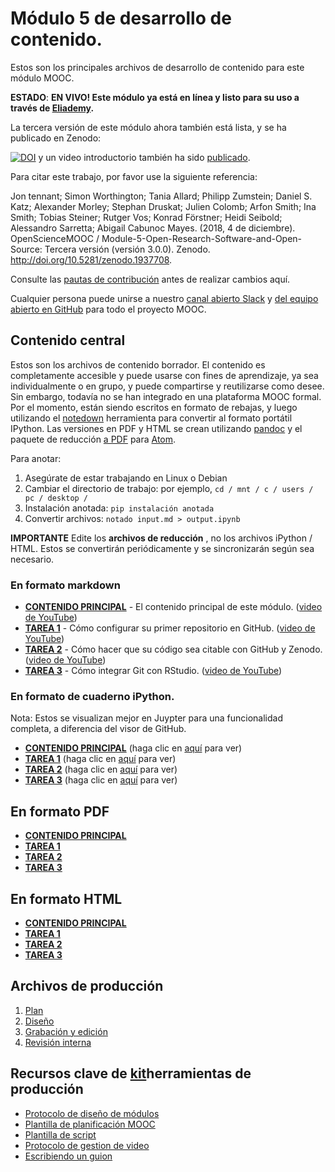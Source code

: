 # Módulo 5 de desarrollo de contenido.

Estos son los principales archivos de desarrollo de contenido para este módulo MOOC.

**ESTADO**: **EN VIVO! Este módulo ya está en línea y listo para su uso a través de [Eliademy](https://eliademy.com/catalog/oer/module-5-open-research-software-and-open-source.html).**

La tercera versión de este módulo ahora también está lista, y se ha publicado en Zenodo:

[![DOI](https://zenodo.org/badge/DOI/10.5281/zenodo.1434288.svg)](https://doi.org/10.5281/zenodo.1434288) y un video introductorio también ha sido [publicado](https://www.youtube.com/watch?v=1fwGliIyAZs).

Para citar este trabajo, por favor use la siguiente referencia:

Jon tennant; Simon Worthington; Tania Allard; Philipp Zumstein; Daniel S. Katz; Alexander Morley; Stephan Druskat; Julien Colomb; Arfon Smith; Ina Smith; Tobias Steiner; Rutger Vos; Konrad Förstner; Heidi Seibold; Alessandro Sarretta; Abigail Cabunoc Mayes. (2018, 4 de diciembre). OpenScienceMOOC / Module-5-Open-Research-Software-and-Open-Source: Tercera versión (versión 3.0.0). Zenodo. <http://doi.org/10.5281/zenodo.1937708>.

Consulte las [pautas de contribución](https://github.com/OpenScienceMOOC/Module-5-Open-Research-Software-and-Open-Source/blob/master/CONTRIBUTING.md) antes de realizar cambios aquí.

Cualquier persona puede unirse a nuestro [canal abierto Slack](https://osmooc.herokuapp.com/) y [del equipo abierto en GitHub](https://open-science-mooc-invite.herokuapp.com/) para todo el proyecto MOOC.

## Contenido central

Estos son los archivos de contenido borrador. El contenido es completamente accesible y puede usarse con fines de aprendizaje, ya sea individualmente o en grupo, y puede compartirse y reutilizarse como desee. Sin embargo, todavía no se han integrado en una plataforma MOOC formal. Por el momento, están siendo escritos en formato de rebajas, y luego utilizando el [notedown](https://github.com/aaren/notedown) herramienta para convertir al formato portátil IPython. Las versiones en PDF y HTML se crean utilizando [pandoc](https://pandoc.org/demos.html) y el paquete de reducción </a> [a PDF](https://atom.io/packages/markdown-pdf) para [Atom](https://atom.io/).

Para anotar:

1. Asegúrate de estar trabajando en Linux o Debian
2. Cambiar el directorio de trabajo: por ejemplo, `cd / mnt / c / users / pc / desktop /`
3. Instalación anotada: `pip instalación anotada`
4. Convertir archivos: `notado input.md > output.ipynb`

**IMPORTANTE** Edite los **archivos de reducción** , no los archivos iPython / HTML. Estos se convertirán periódicamente y se sincronizarán según sea necesario.

### En formato markdown

- [**CONTENIDO PRINCIPAL**](MAIN.md) - El contenido principal de este módulo. ([video de YouTube](https://www.youtube.com/watch?v=BHrOEmKk5zM))
- [**TAREA 1**](Task_1.md) - Cómo configurar su primer repositorio en GitHub. ([video de YouTube](https://www.youtube.com/watch?v=AnftV9HBPSc&t=4s))
- [**TAREA 2**](Task_2.md) - Cómo hacer que su código sea citable con GitHub y Zenodo. ([video de YouTube](https://www.youtube.com/watch?v=pjsbBQYOOaE&t=4s))
- [**TAREA 3**](Task_3.md) - Cómo integrar Git con RStudio. ([video de YouTube](https://www.youtube.com/watch?v=Q-6jfjSAspA))

### En formato de cuaderno iPython.

Nota: Estos se visualizan mejor en Juypter para una funcionalidad completa, a diferencia del visor de GitHub.

- [**CONTENIDO PRINCIPAL**](MAIN.ipynb) (haga clic en [aquí](https://nbviewer.jupyter.org/github/OpenScienceMOOC/Module-5-Open-Research-Software-and-Open-Source/blob/master/content_development/MAIN.ipynb) para ver)
- [**TAREA 1**](Task_1.ipynb) (haga clic en [aquí](https://nbviewer.jupyter.org/github/OpenScienceMOOC/Module-5-Open-Research-Software-and-Open-Source/blob/master/content_development/Task_1.ipynb) para ver)
- [**TAREA 2**](Task_2.ipynb) (haga clic en [aquí](https://nbviewer.jupyter.org/github/OpenScienceMOOC/Module-5-Open-Research-Software-and-Open-Source/blob/master/content_development/Task_2.ipynb) para ver)
- [**TAREA 3**](Task_3.ipynb) (haga clic en [aquí](https://nbviewer.jupyter.org/github/OpenScienceMOOC/Module-5-Open-Research-Software-and-Open-Source/blob/master/content_development/Task_3.ipynb) para ver)

## En formato PDF

- [**CONTENIDO PRINCIPAL**](MAIN.pdf)
- [**TAREA 1**](Task_1.pdf)
- [**TAREA 2**](Task_2.pdf)
- [**TAREA 3**](Task_3.pdf)

## En formato HTML

- [**CONTENIDO PRINCIPAL**](MAIN.html)
- [**TAREA 1**](Task_1.html)
- [**TAREA 2**](Task_2.html)
- [**TAREA 3**](Task_3.html)

## Archivos de producción

1. [Plan](01-plan.md) 
2. [Diseño](02-design.md)
3. [Grabación y edición](03-recording.md)
4. [Revisión interna](04-quizzes.md)

## Recursos clave de [kit](https://github.com/OpenScienceMOOC/Module-5-Open-Research-Software-and-Open-Source/tree/master/production_toolkit)herramientas de producción </a>

- [Protocolo de diseño de módulos](https://github.com/OpenScienceMOOC/Module-5-Open-Research-Software-and-Open-Source/blob/master/production_toolkit/MODULE_DESIGN_PROTOCOL.md)
- [Plantilla de planificación MOOC](https://github.com/OpenScienceMOOC/Module-5-Open-Research-Software-and-Open-Source/blob/master/production_toolkit/MOOC_planning_template.md)
- [Plantilla de script](https://github.com/OpenScienceMOOC/Module-5-Open-Research-Software-and-Open-Source/blob/master/production_toolkit/Script_template.md)
- [Protocolo de gestion de video](https://github.com/OpenScienceMOOC/Module-5-Open-Research-Software-and-Open-Source/blob/master/production_toolkit/Video_management_protocol.md)
- [Escribiendo un guion](https://github.com/OpenScienceMOOC/Module-5-Open-Research-Software-and-Open-Source/blob/master/production_toolkit/Writing_a_script.md)